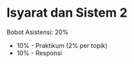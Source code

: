 Isyarat dan Sistem 2
====================
Bobot Asistensi: 20%
* 10% - Praktikum (2% per topik)
* 10% - Responsi
